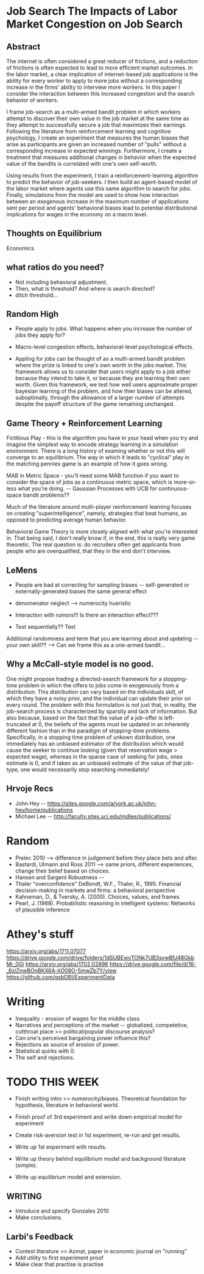 # Job Search The Impacts of Labor Market Congestion on Job Search

## Abstract

The internet is often considered a great reducer of frictions, and a reduction of frictions is often expected to lead to more efficient market outcomes. In the labor market, a clear implication of internet-based job applications is the ability for every worker to apply to more jobs without a corresponding increase in the firms' ability to interview more workers. In this paper I consider the interaction between this increased congestion and the search behavior of workers.

I frame job-search as a multi-armed bandit problem in which workers attempt to discover their own value in the job market at the same time as they attempt to successfully secure a job that maximizes their earnings. Following the literature from reinforcement learning and cognitive psychology, I create an experiment that measures the human biases that arise as participants are given an increased number of "pulls" without a corresponding increase in expected winnings. Furthermore, I create a treatment that measures additional changes in behavior when the expected value of the bandits is correlated with one's own self-worth.

Using results from the experiment, I train a reinforcement-learning algorithm to predict the behavior of job-seekers. I then build an agent-based model of the labor market where agents use this same algorithm to search for jobs. Finally, simulations from the model are used to show how interaction between an exogenous increase in the maximum number of applications sent per period and agents' behavioral biases lead to potential distributional implications for wages in the economy on a macro level.

## Thoughts on Equilibrium

Economics

## what ratios do you need?

* Not including behavioral adjustment.
* Then, what is threshold? And where is search directed?
* ditch threshold...


## Random High

* People apply to jobs. What happens when you increase the number of jobs they apply for?

* Macro-level congestion effects, behavioral-level psychological effects.

* Appling for jobs can be thought of as a multi-armed bandit problem where the prize is linked to one's own worth in the jobs market. This framework allows us to consider that users might apply to a job either because they intend to take it, or because they are learning their own worth. Given this framework, we test how well users approximate proper bayesian learning of the problem, and how thier biases can be altered, suboptimally, through the allowance of a larger number of attempts despite the payoff structure of the game remaining unchanged.

## Game Theory + Reinforcement Learning

Fictitious Play - this is the algorithm you have in your head when you try and imagine the simplest way to encode strategy learning in a simulation environment. There is a long history of examing whether or not this will converge to an equilibrium. The way in which it leads to "cyclical" play in the matching pennies game is an example of how it goes wrong.

MAB in Metric Space - you'll need some MAB function if you want to consider the space of jobs as a continuous metric space, which is more-or-less what you're doing. -- Gaussian Processes with UCB for continuous-space bandit problems??

Much of the literature around multi-player reinforcement learning focuses on creating "superintelligence", namely, strategies that beat humans, as opposed to predicting average human behavior.

Behavioral Game Theory is more closely aligned with what you're interested in. That being said, I don't really know if, in the end, this is really very game theoretic. The real question is: do recruiters often get applicants from people who are overqualified, that they in the end don't interview.


## LeMens

* People are bad at correcting for sampling biases -- self-generated or externally-generated biases the same general effect

* denomenator neglect --> numerocity hueristic

* Interaction with rumors!!! Is there an interaction effect???

* Test sequentially?? Test

Additional randomness and term that you are learning about and updating -- your own skill?? --> Can we frame this as a one-armed bandit...

## Why a McCall-style model is no good.

One might propose trading a directed-search framework for a stopping-time problem in which the offers to jobs come in exogenously from a distribution. This distribution can vary based on the individuals skill, of which they have a noisy prior, and the individual can update their prior on every round. The problem with this formulation is not just that, in reality, the job-search process is characterized by sparsity and lack of information. But also because, based on the fact that the value of a job-offer is left-truncated at 0, the beliefs of the agents must be updated in an inherently different fashion than in the paradigm of stopping-time problems. Specifically, in a stopping time problem of unkown distribution, one immediately has an unbiased estimator of the distribution which would cause the seeker to continue looking (given that reservation wage > expected wage), whereas in the sparse case of seeking for jobs, ones estimate is 0, and if taken as an unbiased estimate of the value of that job-type, one would necessarily stop searching immediately!

## Hrvoje Recs

* John Hey -- https://sites.google.com/a/york.ac.uk/john-hey/home/publications
* Michael Lee -- http://faculty.sites.uci.edu/mdlee/publications/

# Random

* Prelec 2010 --> difference in judgement before they place bets and after.
* Bastardi, Ulmann and Ross 2011 --> same priors, different experiences, change their belief based on choices.
* Hansen and Sargent Robustness --
* Thaler "overconfidence" DeBondt, W.F., Thaler, R., 1995. Financial decision-making in markets and firms: a behavioral perspective
* Kahneman, D., & Tversky, A. (2000). Choices, values, and frames
* Pearl, J. (1988). Probabilistic reasoning in intelligent systems: Networks of plausible inference

# Athey's stuff
https://arxiv.org/abs/1711.07077
https://drive.google.com/drive/folders/1dSUBEwyTONk7UB3svwBfJ48GkbMr_0Gi
https://arxiv.org/abs/1702.02896
https://drive.google.com/file/d/16-_6ziZnwBOnBKX6A-jtO08O-5mwZb7Y/view
https://github.com/gsbDBI/ExperimentData

# Writing

* Inequality - erosion of wages for the middle class
* Narratives and perceptions of the market -- globalized, competetive, cutthroat place >> political/popular discourse analysis?
* Can one's perceived bargaining power influence this?
* Rejections as source of erosion of power.
* Statistical quirks with 0.
* The self and rejections.



# TODO THIS WEEK

* Finish writing intro >> numerocity/biases. Theoretical foundation for hypothesis, literature in behavioral world.

* Finish proof of 3rd experiment and write down empirical model for experiment

* Create risk-aversion test in 1st experiment, re-run and get results.

* Write up 1st experiment with results.

* Write up theory behind equilibrium model and background literature (simple).

* Write up equilibrium model and extension.


## WRITING

* Introduce and specify Gonzales 2010
* Make conclusions.


## Larbi's Feedback

* Contest literature >> Azmat, paper in economic journal on "running"
* Add utility to first experiment proof
* Make clear that practise is practise
